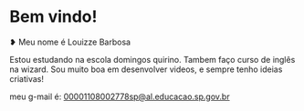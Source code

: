 # Bem vindo! 
❥ Meu nome é Louizze Barbosa 

Estou estudando na escola domingos quirino.
Tambem faço curso de inglês na wizard.
Sou muito boa em desenvolver videos, e sempre tenho ideias criativas!

meu g-mail é:
00001108002778sp@al.educacao.sp.gov.br
